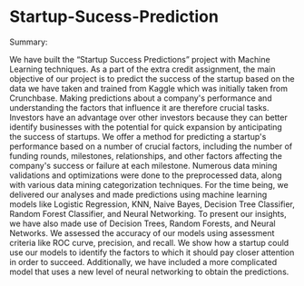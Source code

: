 # Startup-Sucess-Prediction

Summary:

We have built the “Startup Success Predictions” project with Machine Learning techniques. As a part of the extra credit assignment, the main objective of our project is to predict the success of the startup based on the data we have taken and trained from Kaggle which was initially taken from Crunchbase. Making predictions about a company's performance and understanding the factors that influence it are therefore crucial tasks. Investors have an advantage over other investors because they can better identify businesses with the potential for quick expansion by anticipating the success of startups.
We offer a method for predicting a startup's performance based on a number of crucial factors, including the number of funding rounds, milestones, relationships, and other factors affecting the company's success or failure at each milestone. Numerous data mining validations and optimizations were done to the preprocessed data, along with various data mining categorization techniques. For the time being, we delivered our analyses and made predictions using machine learning models like Logistic Regression, KNN, Naive Bayes, Decision Tree Classifier, Random Forest Classifier, and Neural Networking. To present our insights, we have also made use of Decision Trees, Random Forests, and Neural Networks. We assessed the accuracy of our models using assessment criteria like ROC curve, precision, and recall. We show how a startup could use our models to identify the factors to which it should pay closer attention in order to succeed. Additionally, we have included a more complicated model that uses a new level of neural networking to obtain the predictions.
